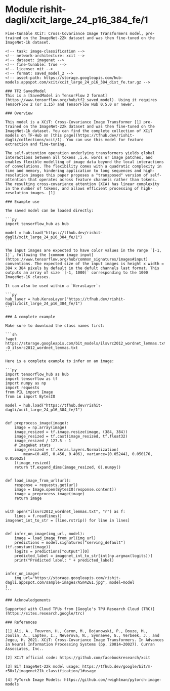  # Module rishit-dagli/xcit_large_24_p16_384_fe/1

    Fine-tunable XCiT: Cross-Covariance Image Transformers model, pre-trained on the ImageNet-22k dataset and was then fine-tuned on the ImageNet-1k dataset.

    <!-- task: image-classification -->
    <!-- network-architecture: xcit -->
    <!-- dataset: imagenet -->
    <!-- fine-tunable: true -->
    <!-- license: mit -->
    <!-- format: saved_model_2 -->
    <!-- asset-path: https://storage.googleapis.com/hub-models.appspot.com/xcit/xcit_large_24_p16_384_dist_fe.tar.gz -->

    ### TF2 SavedModel
    This is a [SavedModel in TensorFlow 2 format](https://www.tensorflow.org/hub/tf2_saved_model). Using it requires TensorFlow 2 (or 1.15) and TensorFlow Hub 0.5.0 or newer.

    ### Overview

    This model is a XCiT: Cross-Covariance Image Transformer [1] pre-trained on the ImageNet-22k dataset and was then fine-tuned on the ImageNet-1k dataset. You can find the complete collection of XCiT models on TF-Hub on [this page](https://tfhub.dev/rishit-dagli/collections/xcit/1). You can use this model for feature extraction and fine-tuning.

    The self-attention operation underlying transformers yields global interactions between all tokens ,i.e. words or image patches, and enables flexible modelling of image data beyond the local interactions of convolutions. The flexibility comes with a quadratic complexity in time and memory, hindering application to long sequences and high-resolution images this paper proposes a "transposed" version of self-attention that operates across feature channels rather than tokens. The resulting cross-covariance attention (XCA) has linear complexity in the number of tokens, and allows efficient processing of high-resolution images. [1]

    ### Example use

    The saved model can be loaded directly:

    ```py
    import tensorflow_hub as hub

    model = hub.load("https://tfhub.dev/rishit-dagli/xcit_large_24_p16_384_fe/1")
    ```

    The input images are expected to have color values in the range `[-1, 1]`, following the [common image input](https://www.tensorflow.org/hub/common_signatures/images#input) conventions. The expected size of the input images is height x width = 384 x 384 pixels by default in the defult channels last format. This outputs an array of size `[-1, 1000]` corresponding to the 1000 ImageNet-1K classes.

    It can also be used within a `KerasLayer`:

    ```py
    hub_layer = hub.KerasLayer("https://tfhub.dev/rishit-dagli/xcit_large_24_p16_384_fe/1")
    ```

    ### A complete example

    Make sure to download the class names first:

    ```sh
    !wget https://storage.googleapis.com/bit_models/ilsvrc2012_wordnet_lemmas.txt -O ilsvrc2012_wordnet_lemmas.txt
    ```

    Here is a complete example to infer on an image:

    ```py
    import tensorflow_hub as hub
    import tensorflow as tf
    import numpy as np
    import requests
    from PIL import Image
    from io import BytesIO

    model = hub.load("https://tfhub.dev/rishit-dagli/xcit_large_24_p16_384_fe/1")


    def preprocess_image(image):
        image = np.array(image)
        image_resized = tf.image.resize(image, (384, 384))
        image_resized = tf.cast(image_resized, tf.float32)
        image_resized / 127.5 - 1
        # ImageNet stats
        image_resized = tf.keras.layers.Normalization(
            mean=(0.485, 0.456, 0.406), variance=(0.052441, 0.050176, 0.050625)
        )(image_resized)
        return tf.expand_dims(image_resized, 0).numpy()


    def load_image_from_url(url):
        response = requests.get(url)
        image = Image.open(BytesIO(response.content))
        image = preprocess_image(image)
        return image


    with open("ilsvrc2012_wordnet_lemmas.txt", "r") as f:
        lines = f.readlines()
    imagenet_int_to_str = [line.rstrip() for line in lines]


    def infer_on_image(img_url, model):
        image = load_image_from_url(img_url)
        predictions = model.signatures["serving_default"](tf.constant(image))
        logits = predictions["output"][0]
        predicted_label = imagenet_int_to_str[int(np.argmax(logits))]
        print("Predicted label: " + predicted_label)


    infer_on_image(
        img_url="https://storage.googleapis.com/rishit-dagli.appspot.com/sample-images/A5m4ZG1.jpg", model=model
    )
    ```

    ### Acknowledgements

    Supported with Cloud TPUs from [Google's TPU Research Cloud (TRC)](https://sites.research.google/trc)

    ### References

    [1] Ali, A., Touvron, H., Caron, M., Bojanowski, P., Douze, M., Joulin, A., Laptev, I., Neverova, N., Synnaeve, G., Verbeek, J., and Jegou, H. 2021. XCiT: Cross-Covariance Image Transformers. In Advances in Neural Information Processing Systems (pp. 20014–20027). Curran Associates, Inc..

    [2] XCiT official code: https://github.com/facebookresearch/xcit

    [3] BiT ImageNet-22k model usage: https://tfhub.dev/google/bit/m-r50x1/imagenet21k_classification/1#usage

    [4] PyTorch Image Models: https://github.com/rwightman/pytorch-image-models
    